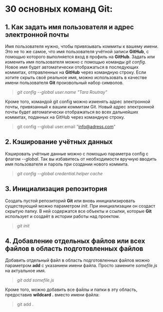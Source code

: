 # 30 основных команд Git:

## 1. Как задать имя пользователя и адрес электронной почты

Имя пользователя нужно, чтобы привязывать коммиты к вашему имени. Это не то же самое, что имя пользователя учётной записи **GitHub**, с помощью которого выполняется вход в профиль на **GitHub**. Задать или изменить имя пользователя можно с помощью команды *git config*. Новое имя будет автоматически отображаться в последующих коммитах, отправленных на **GitHub** через командную строку. Если хотите скрыть своё реальное имя, можно использовать в качестве имени пользователя **Git** произвольный набор символов.

> *git config --global user.name "Tara Routray"*

Кроме того, командой git config можно изменять адрес электронной почты, привязанный к вашим коммитам Git. Новый адрес электронной почты будет автоматически отображаться во всех дальнейших коммитах, поданных на GitHub через командную строку.

> git config --global user.email "info@adress.com"


## 2. Кэширование учётных данных

Кэшировать учётные данные можно с помощью параметра config с флагом *--global*. Так вы избавитесь от необходимости вручную вводить имя пользователя и пароль при создании нового коммита.

> *git config --global credential.helper cache*

## 3. Инициализация репозитория

Создать пустой репозиторий **Git** или вновь инициализировать существующий можно параметром *init*. При инициализации он создаст скрытую папку. В ней содержатся все объекты и ссылки, которые **Git** использует и создаёт в истории работы над проектом.

> *git init*

## 4. Добавление отдельных файлов или всех файлов в область подготовленных файлов

Добавить отдельный файл в область подготовленных файлов можно параметром **add** с указанием имени файла. Просто замените *somefile.js* на актуальное имя.

> *git add somefile.js*

Кроме того, можно добавить все файлы и папки в эту область, предоставив **wildcard .** вместо имени файла:

> git add .
